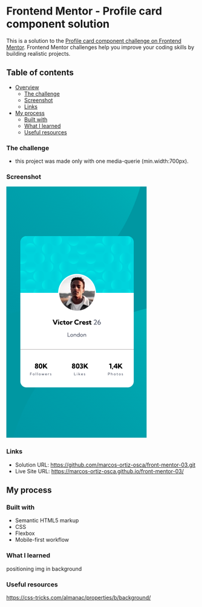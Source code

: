 # Frontend Mentor - Profile card component solution

This is a solution to the [Profile card component challenge on Frontend Mentor](https://www.frontendmentor.io/challenges/profile-card-component-cfArpWshJ). Frontend Mentor challenges help you improve your coding skills by building realistic projects. 

## Table of contents

- [Overview](#overview)
  - [The challenge](#the-challenge)
  - [Screenshot](#screenshot)
  - [Links](#links)
- [My process](#my-process)
  - [Built with](#built-with)
  - [What I learned](#what-i-learned)
  - [Useful resources](#useful-resources)


### The challenge

- this project was made only with one media-querie (min.width:700px).

### Screenshot

![Screenshot](my_screenshot.png)


### Links

- Solution URL: https://github.com/marcos-ortiz-osca/front-mentor-03.git
- Live Site URL: https://marcos-ortiz-osca.github.io/front-mentor-03/

## My process

### Built with

- Semantic HTML5 markup
- CSS 
- Flexbox
- Mobile-first workflow


### What I learned

positioning img in background


### Useful resources

https://css-tricks.com/almanac/properties/b/background/